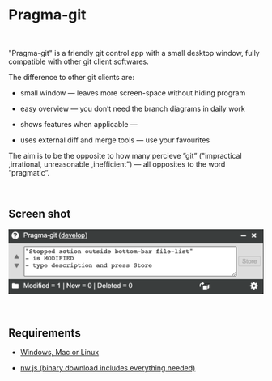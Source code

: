 Pragma-git
==========

 

"Pragma-git" is a friendly git control app with a small desktop window, fully
compatible with other git client softwares.

The difference to other git clients are:

-   small window — leaves more screen-space without hiding program

-   easy overview — you don’t need the branch diagrams in daily work

-   shows features when applicable —

-   uses external diff and merge tools — use your favourites

The aim is to be the opposite to how many percieve ”git” ("impractical
,irrational, unreasonable ,inefficient”)  — all opposites to the word
”pragmatic”.

 

Screen shot
-----------

![](images/Pragma-git-screen-shot.png)

 

Requirements
------------

-   [Windows, Mac or Linux](https://github.com/nwjs/nw.js/wiki/Window)

-   [​nw.js (binary download includes everything
    needed)](https://github.com/nwjs/nw.js/wiki/Frameless-Window)

